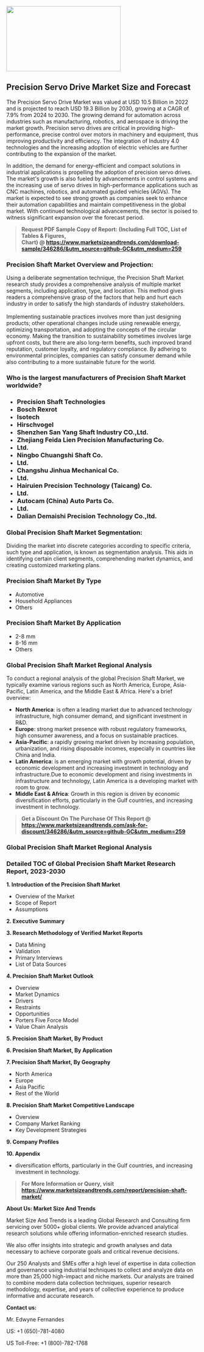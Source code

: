 <p><img class="alignnone size-medium wp-image-20088" src="https://ffe5etoiles.com/wp-content/uploads/2024/12/MST1-300x171.png" alt="" width="300" height="171" /></p><h2>Precision Servo Drive Market Size and Forecast</h2><p>The Precision Servo Drive Market was valued at USD 10.5 Billion in 2022 and is projected to reach USD 19.3 Billion by 2030, growing at a CAGR of 7.9% from 2024 to 2030. The growing demand for automation across industries such as manufacturing, robotics, and aerospace is driving the market growth. Precision servo drives are critical in providing high-performance, precise control over motors in machinery and equipment, thus improving productivity and efficiency. The integration of Industry 4.0 technologies and the increasing adoption of electric vehicles are further contributing to the expansion of the market.</p><p>In addition, the demand for energy-efficient and compact solutions in industrial applications is propelling the adoption of precision servo drives. The market's growth is also fueled by advancements in control systems and the increasing use of servo drives in high-performance applications such as CNC machines, robotics, and automated guided vehicles (AGVs). The market is expected to see strong growth as companies seek to enhance their automation capabilities and maintain competitiveness in the global market. With continued technological advancements, the sector is poised to witness significant expansion over the forecast period.</p></p><blockquote id="" class=""><strong>Request PDF Sample Copy of Report: (Including Full TOC, List of Tables &amp; Figures, Chart)&nbsp;@&nbsp;<strong><a href="https://www.marketsizeandtrends.com/download-sample/346286/&utm_source=github-GC&utm_medium=259" target="_blank">https://www.marketsizeandtrends.com/download-sample/346286/&utm_source=github-GC&utm_medium=259</a></strong></strong></blockquote><h3 id="" class="">Precision Shaft Market&nbsp;Overview and Projection:</h3><p id="" class="">Using a deliberate segmentation technique, the Precision Shaft Market research study provides a comprehensive analysis of multiple market segments, including application, type, and location. This method gives readers a comprehensive grasp of the factors that help and hurt each industry in order to satisfy the high standards of industry stakeholders. <br /> <br />Implementing sustainable practices involves more than just designing products; other operational changes include using renewable energy, optimizing transportation, and adopting the concepts of the circular economy. Making the transition to sustainability sometimes involves large upfront costs, but there are also long-term benefits, such improved brand reputation, customer loyalty, and regulatory compliance. By adhering to environmental principles, companies can satisfy consumer demand while also contributing to a more sustainable future for the world.</p><h3 id="" class="">Who is the largest manufacturers of&nbsp;Precision Shaft Market worldwide?</h3><h3 class=""><p><ul><li>Precision Shaft Technologies </li><li> Bosch Rexrot </li><li> Isotech </li><li> Hirschvogel </li><li> Shenzhen San Yang Shaft Industry CO.,Ltd. </li><li> Zhejiang Feida Lien Precision Manufacturing Co. </li><li> Ltd. </li><li> Ningbo Chuangshi Shaft Co. </li><li> Ltd. </li><li> Changshu Jinhua Mechanical Co. </li><li> Ltd. </li><li> Hairuien Precision Technology (Taicang) Co. </li><li> Ltd. </li><li> Autocam (China) Auto Parts Co. </li><li> Ltd. </li><li> Dalian Demaishi Precision Technology Co.,ltd.</li></ul></p></h3><h3 id="" class="">Global&nbsp;Precision Shaft Market Segmentation:</h3><p id="" class="">Dividing the market into discrete categories according to specific criteria, such type and application, is known as segmentation analysis. This aids in identifying certain client segments, comprehending market dynamics, and creating customized marketing plans.</p><h3 id="" class="">Precision Shaft Market&nbsp;By Type</h3><p><p><ul><li>Automotive</li><li> Household Appliances</li><li> Others</p></li></ul></p></p><h3 id="" class="">Precision Shaft Market&nbsp;By Application</h3><p class=""><p><ul><li>2-8 mm</li><li> 8-16 mm</li><li> Others</li></ul></p></p><h3 id="" class="">Global Precision Shaft Market Regional Analysis</h3><p id="" class="">To conduct a regional analysis of the global Precision Shaft Market, we typically examine various regions such as North America, Europe, Asia-Pacific, Latin America, and the Middle East &amp; Africa. Here's a brief overview:</p><ul><li><strong>North America</strong>: is often a leading market due to advanced technology infrastructure, high consumer demand, and significant investment in R&amp;D.</li><li><strong>Europe</strong>: strong market presence with robust regulatory frameworks, high consumer awareness, and a focus on sustainable practices.</li><li><strong>Asia-Pacific</strong>: a rapidly growing market driven by increasing population, urbanization, and rising disposable incomes, especially in countries like China and India.</li><li><strong>Latin America</strong>: is an emerging market with growth potential, driven by economic development and increasing investment in technology and infrastructure.Due to economic development and rising investments in infrastructure and technology, Latin America is a developing market with room to grow.</li><li><strong>Middle East &amp; Africa</strong>: Growth in this region is driven by economic diversification efforts, particularly in the Gulf countries, and increasing investment in technology.</li></ul><blockquote id="" class=""><strong>Get a Discount On The Purchase Of This Report @ <strong><a href="https://www.marketsizeandtrends.com/ask-for-discount/346286/&utm_source=github-GC&utm_medium=259" target="_blank">https://www.marketsizeandtrends.com/ask-for-discount/346286/&utm_source=github-GC&utm_medium=259</a></strong></strong></blockquote><h3 id="" class="">Global Precision Shaft Market Regional Analysis</h3><h3 id="" class="">Detailed TOC of Global Precision Shaft Market Research Report, 2023-2030</h3><p id="" class=""><strong>1. Introduction of the Precision Shaft Market</strong></p><ul><li>Overview of the Market</li><li>Scope of Report</li><li>Assumptions</li></ul><p id="" class=""><strong>2. Executive Summary</strong></p><p id="" class=""><strong>3. Research Methodology of Verified Market Reports</strong></p><ul><li>Data Mining</li><li>Validation</li><li>Primary Interviews</li><li>List of Data Sources</li></ul><p id="" class=""><strong>4. Precision Shaft Market Outlook</strong></p><ul><li>Overview</li><li>Market Dynamics</li><li>Drivers</li><li>Restraints</li><li>Opportunities</li><li>Porters Five Force Model</li><li>Value Chain Analysis</li></ul><p id="" class=""><strong>5. Precision Shaft Market, By Product</strong></p><p id="" class=""><strong>6. Precision Shaft Market, By Application</strong></p><p id="" class=""><strong>7. Precision Shaft Market, By Geography</strong></p><ul><li>North America</li><li>Europe</li><li>Asia Pacific</li><li>Rest of the World</li></ul><p id="" class=""><strong>8. Precision Shaft Market Competitive Landscape</strong></p><ul><li>Overview</li><li>Company Market Ranking</li><li>Key Development Strategies</li></ul><p id="" class=""><strong>9. Company Profiles</strong></p><p id="" class=""><strong>10. Appendix</strong></p><ul><li>diversification efforts, particularly in the Gulf countries, and increasing investment in technology.</li></ul><blockquote id="" class=""><strong>For More Information or Query, visit <strong><strong><a href="https://www.marketsizeandtrends.com/report/precision-shaft-market/" target="_blank">https://www.marketsizeandtrends.com/report/precision-shaft-market/</a></strong></strong></strong></blockquote><p id="" class=""><strong>About Us: Market Size And Trends</strong></p><p id="" class="">Market Size And Trends is a leading Global Research and Consulting firm servicing over 5000+ global clients. We provide advanced analytical research solutions while offering information-enriched research studies.</p><p id="" class="">We also offer insights into strategic and growth analyses and data necessary to achieve corporate goals and critical revenue decisions.</p><p id="" class="">Our 250 Analysts and SMEs offer a high level of expertise in data collection and governance using industrial techniques to collect and analyze data on more than 25,000 high-impact and niche markets. Our analysts are trained to combine modern data collection techniques, superior research methodology, expertise, and years of collective experience to produce informative and accurate research.</p><p id="" class=""><strong>Contact us:</strong></p><p id="" class="">Mr. Edwyne Fernandes</p><p id="" class="">US: +1 (650)-781-4080</p><p id="" class="">US Toll-Free: +1 (800)-782-1768</p>
